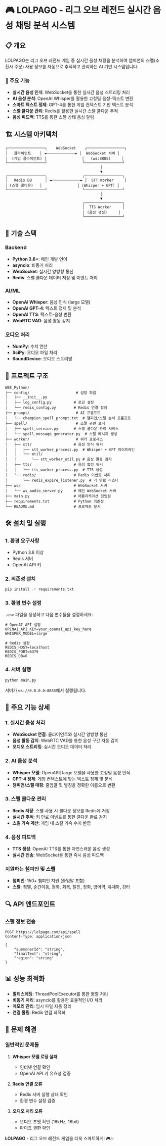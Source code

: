 # 🎮 LOLPAGO - 리그 오브 레전드 실시간 음성 채팅 분석 시스템

## 📋 개요

LOLPAGO는 리그 오브 레전드 게임 중 실시간 음성 채팅을 분석하여 챔피언의 스펠(소환사 주문) 사용 정보를 자동으로 추적하고 관리하는 AI 기반 시스템입니다.

### 🎯 주요 기능
- **실시간 음성 인식**: WebSocket을 통한 실시간 음성 스트리밍 처리
- **AI 음성 분석**: OpenAI Whisper를 활용한 고정밀 음성-텍스트 변환
- **스마트 텍스트 정제**: GPT-4를 통한 게임 컨텍스트 기반 텍스트 분석
- **스펠 쿨다운 관리**: Redis를 활용한 실시간 스펠 쿨다운 추적
- **음성 피드백**: TTS를 통한 스펠 상태 음성 알림

## 🏗️ 시스템 아키텍처

```
┌─────────────────┐    WebSocket    ┌─────────────────┐
│   클라이언트    │ ◄─────────────► │  WebSocket 서버 │
│  (게임 클라이언트) │                │   (ws:8888)     │
└─────────────────┘                └─────────────────┘
                                           │
                                           ▼
┌─────────────────┐                ┌─────────────────┐
│   Redis DB      │ ◄─────────────► │  STT Worker     │
│ (스펠 쿨다운)   │                │ (Whisper + GPT) │
└─────────────────┘                └─────────────────┘
                                           │
                                           ▼
                                   ┌─────────────────┐
                                   │  TTS Worker     │
                                   │ (음성 생성)     │
                                   └─────────────────┘
```

## 🚀 기술 스택

### Backend
- **Python 3.8+**: 메인 개발 언어
- **asyncio**: 비동기 처리
- **WebSocket**: 실시간 양방향 통신
- **Redis**: 스펠 쿨다운 데이터 저장 및 이벤트 처리

### AI/ML
- **OpenAI Whisper**: 음성 인식 (large 모델)
- **OpenAI GPT-4**: 텍스트 정제 및 분석
- **OpenAI TTS**: 텍스트-음성 변환
- **WebRTC VAD**: 음성 활동 감지

### 오디오 처리
- **NumPy**: 수치 연산
- **SciPy**: 오디오 파일 처리
- **SoundDevice**: 오디오 스트리밍

## 📁 프로젝트 구조

```
WBE_Python/
├── config/                     # 설정 파일
│   ├── __init__.py
│   ├── log_config.py          # 로깅 설정
│   └── redis_config.py        # Redis 연결 설정
├── prompt/                     # AI 프롬프트
│   └── champion_spell_prompt.txt  # 챔피언/스펠 분석 프롬프트
├── spell/                      # 스펠 관련 로직
│   ├── spell_service.py       # 스펠 쿨다운 관리 서비스
│   └── spell_message_generator.py  # 스펠 메시지 생성
├── worker/                     # 워커 프로세스
│   ├── stt/                   # 음성 인식 워커
│   │   ├── stt_worker_process.py  # Whisper + GPT 파이프라인
│   │   └── util/
│   │       └── stt_worker_util.py # 음성 활동 감지
│   ├── tts/                   # 음성 합성 워커
│   │   └── tts_worker_process.py  # TTS 생성
│   └── redis/                 # Redis 이벤트 처리
│       └── redis_expire_listener.py  # 키 만료 리스너
├── ws/                        # WebSocket 서버
│   └── ws_audio_server.py     # 메인 WebSocket 서버
├── main.py                    # 애플리케이션 진입점
├── requirements.txt           # Python 의존성
└── README.md                  # 프로젝트 문서
```

## 🛠️ 설치 및 실행

### 1. 환경 요구사항
- Python 3.8 이상
- Redis 서버
- OpenAI API 키

### 2. 의존성 설치
```bash
pip install -r requirements.txt
```

### 3. 환경 변수 설정
`.env` 파일을 생성하고 다음 변수들을 설정하세요:

```env
# OpenAI API 설정
OPENAI_API_KEY=your_openai_api_key_here
WHISPER_MODEL=large

# Redis 설정
REDIS_HOST=localhost
REDIS_PORT=6379
REDIS_DB=0
```

### 4. 서버 실행
```bash
python main.py
```

서버가 `ws://0.0.0.0:8888`에서 실행됩니다.

## 🔧 주요 기능 상세

### 1. 실시간 음성 처리
- **WebSocket 연결**: 클라이언트와 실시간 양방향 통신
- **음성 활동 감지**: WebRTC VAD를 통한 음성 구간 자동 감지
- **오디오 스트리밍**: 실시간 오디오 데이터 처리

### 2. AI 음성 분석
- **Whisper 모델**: OpenAI의 large 모델을 사용한 고정밀 음성 인식
- **GPT-4 정제**: 게임 컨텍스트에 맞는 텍스트 정제 및 분석
- **챔피언/스펠 매핑**: 줄임말 및 별칭을 정확한 이름으로 변환

### 3. 스펠 쿨다운 관리
- **Redis 저장**: 스펠 사용 시 쿨다운 정보를 Redis에 저장
- **실시간 추적**: 키 만료 이벤트를 통한 쿨다운 완료 감지
- **스킬 가속 계산**: 게임 내 스킬 가속 수치 반영

### 4. 음성 피드백
- **TTS 생성**: OpenAI TTS를 통한 자연스러운 음성 생성
- **실시간 전송**: WebSocket을 통한 즉시 음성 피드백


### 지원하는 챔피언 및 스펠
- **챔피언**: 150+ 챔피언 지원 (줄임말 포함)
- **스펠**: 점멸, 순간이동, 점화, 회복, 탈진, 정화, 방어막, 유체화, 강타

## 🔍 API 엔드포인트

### 스펠 정보 전송
```
POST https://lolpago.com/api/spell
Content-Type: application/json

{
    "summonerId": "string",
    "finalText": "string",
    "region": "string"
}
```

## 📊 성능 최적화

- **멀티스레딩**: ThreadPoolExecutor를 통한 병렬 처리
- **비동기 처리**: asyncio를 활용한 효율적인 I/O 처리
- **메모리 관리**: 임시 파일 자동 정리
- **연결 풀링**: Redis 연결 최적화

## 🐛 문제 해결

### 일반적인 문제들

1. **Whisper 모델 로딩 실패**
   - 인터넷 연결 확인
   - OpenAI API 키 유효성 검증

2. **Redis 연결 오류**
   - Redis 서버 실행 상태 확인
   - 환경 변수 설정 검증

3. **오디오 처리 오류**
   - 오디오 포맷 확인 (16kHz, 16bit)
   - 마이크 권한 확인

**LOLPAGO** - 리그 오브 레전드 게임을 더욱 스마트하게! 🎮✨
